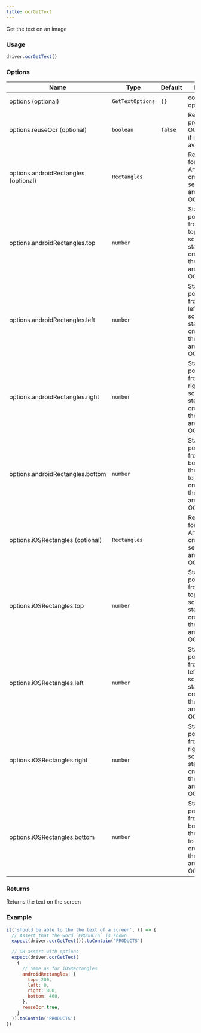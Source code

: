 ```yaml
---
title: ocrGetText
---
```

Get the text on an image

### Usage
```js
driver.ocrGetText()
```

### Options

| Name | Type | Default | Details |
| --- | --- | ---| --- |
| options (optional) | `GetTextOptions` | `{}` | command options |
| options.reuseOcr (optional) | `boolean` | `false` | Re-use a previous OCR scan if it is available |
| options.androidRectangles (optional) | `Rectangles` | | Rectangles for Android to crop the search area for OCR |
| options.androidRectangles.top | `number` | | Start position from the top of the screen to start cropping the search area for OCR |
| options.androidRectangles.left | `number` | | Start position from the left of the screen to start cropping the search area for OCR |
| options.androidRectangles.right | `number` | | Start position from the right of the screen to start cropping the search area for OCR |
| options.androidRectangles.bottom | `number` | | Start position from the bottom of the screen to start cropping the search area for OCR |
| options.iOSRectangles (optional) | `Rectangles` | | Rectangles for Android to crop the search area for OCR |
| options.iOSRectangles.top | `number` | | Start position from the top of the screen to start cropping the search area for OCR |
| options.iOSRectangles.left | `number` | | Start position from the left of the screen to start cropping the search area for OCR |
| options.iOSRectangles.right | `number` | | Start position from the right of the screen to start cropping the search area for OCR |
| options.iOSRectangles.bottom | `number` | | Start position from the bottom of the screen to start cropping the search area for OCR |

### Returns
Returns the text on the screen

### Example
```js
it('should be able to the the text of a screen', () => {
  // Assert that the word `PRODUCTS` is shown
  expect(driver.ocrGetText()).toContain('PRODUCTS')

  // OR assert with options
  expect(driver.ocrGetText(
    {
      // Same as for iOSRectangles
      androidRectangles: {
        top: 200,
        left: 0,
        right: 800,
        bottom: 400,
      },
      reuseOcr:true,
    }
  )).toContain('PRODUCTS')
})
```
